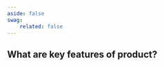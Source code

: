 ```yaml
---
aside: false
swag:
    related: false
---
```

<SwagLanding>
    <template #title>What is Shopware?</template>
    <template #description>Shopware is an API-first, open-source E-commerce platform   that provides a wide range of features to help businesses build and manage online stores. It utilizes the modern technology stack  , comprising Symfony PHP and VueJS framework. Shopware offers both cloud-hosted and self-hosted plans for small, medium, and large enterprise businesses.</template>
    <h2 id="what-are-key-features-of-product-">What are key features of product?</h2>
    <template #exposed>
        <ul>
        <li><strong>Dynamic catalog and product management</strong>: Enhance your product catalog using Shopware&#39;s dynamic product group which automatically updates based upon flexible filter criteria. Benefit from customizable properties suitable for any business  , allowing you to generate variants easily.</li>
        <li><strong>Compelling content with Shopware&#39;s CMS</strong>: Shopping Experiences allows you to create dynamic content pages with Shopware, using expressive images and relevant content, without dependency upon third-party services.</li>
        <li><strong>Effortlessly customize your Administration</strong>: Shopware&#39;s Administration interface offers unparalleled convenience and control by providing a drag-and-drop arrangement of components such as products, banners, and rich media to create personalized layouts.</li>
        <li><strong>Flexible management of multiple stores</strong>: Shopware distinguishes itself from several other platforms by offering users the capability to efficiently manage multiple stores using a single interface. You can provide a customized shopping experience based on visitor behavior by creating product groups and displaying personalized product streams when visitors select specific filters.</li>
        <li><strong>Powerful built-in marketing features</strong>: With Shopware, you can segment customers based on their shopping behavior, create eye-catching banners with compelling call-to-action buttons and text, and launch loyalty programs to incentivize repeat purchases. This comprehensive set of marketing functionalities allows you to create effective campaigns and optimize customer engagement easily.</li>
        <li><strong>Advanced scalability for growing businesses</strong>: With Shopware, you can confidently expand your business, knowing that your online shop  can handle increased traffic and growth without compromising performance.</li>
        <li><strong>Optimize SEO with built-in tools</strong>: This powerful feature ensures that your store pages are optimized for search engines, helping you climb to the top of search results and reach more potential customers.</li>
        <li><strong>Enhanced e-commerce control with rule builder</strong>: This feature enables the creation of flexible rules associated with price, promotions, discounts, tax, shipping and more. Besides, it delivers rich cross-selling opportunities and can be used to show/hide content following specific conditions.</li>
        <li><strong>Seamless Integration with B2B Suite</strong>: The platform’s B2B framework seamlessly integrates with existing workflows and processes. It provides the following features: Precise controls; Admin and company rights and roles; Budgeting; Partner-specific price functions; Fast orders; Advanced partner contact management.</li>
        <li><strong>Versatile extensibility</strong>: You can always extend the functionality of Shopware 6 with third-party technology. You can manage Apps and themes that are a part of your e-commerce website. It lets you install, purchase, update, and delete third-party extensions.</li>
        </ul>
        <h2 id="what-makes-shopware-e-commerce-stand-out-">What makes Shopware e-commerce stand out?</h2>
        <ul>
        <li>A free, open-source base that is extremely flexible.</li>
        <li>An active community and ecosystem is extending Shopware and helping each other.</li>
        <li>A diverse range of offerings, including flexible hosting, customizable design templates, integrated payment solutions, comprehensive technical support, and powerful e-commerce management tools for beginners, enterprises, and web developers.</li>
        <li>Highly scalable, efficient, and fast platform.</li>
        <li>Wide range of extensions available in in our curated community store.</li>
        <li>API-first approach.</li>
        <li>AI-driven features.</li>
        <li>Encourages SEO best practices.</li>
        <li>Supports multi-currency and multi-language.</li>
        <li>Robust security features.</li>
        <li>Easy migration from old Shopware version or other solutions to Shopware 6.  </li>
        <li>Suitable for all B2B AND B2C business models.</li>
        <li>Available as a cloud-based or on-premise ecommerce system.</li>
        </ul>
        <p>If you are looking for a feature-rich ecommerce solution, Shopware is definitely worth considering.</p>
        <p>Next, let’s look at the Architecture of Shopware 6. It is structured into three primary elements:</p>
        <ul>
        <li><strong>Core</strong>: Contains all the commerce processes that take place on the platform.</li>
        <li><strong>Administration</strong>: An interface where you, as a merchant, can manage all the resources associated with the previous layer.</li>
        <li><strong>Storefront</strong>: Represents the default frontend app that store visitors see and interact with.</li>
        </ul>
    </template>
</SwagLanding>


